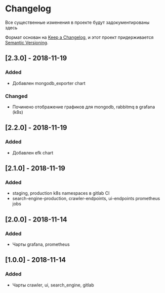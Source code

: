 # Changelog
Все существенные изменения в проекте будут задокументированы здесь

Формат основан на [Keep a Changelog](https://keepachangelog.com/en/1.0.0/),
и этот проект придерживается [Semantic Versioning](https://semver.org/spec/v2.0.0.html).

## [2.3.0] - 2018-11-19
### Added

- Добавлен mongodb_exporter chart

### Changed

- Починено отображение графиков для mongodb, rabbitmq в grafana (k8s)

## [2.2.0] - 2018-11-19
### Added

- Добавлен efk chart

## [2.1.0] - 2018-11-19
### Added

- staging, production k8s namespaces в gitlab CI
- search-engine-production, crawler-endpoints, ui-endpoints prometheus jobs

## [2.0.0] - 2018-11-14
### Added

- Чарты grafana, prometheus

## [1.0.0] - 2018-11-14
### Added

- Чарты crawler, ui, search_engine, gitlab
